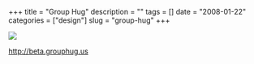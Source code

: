 +++
title = "Group Hug"
description = ""
tags = []
date = "2008-01-22"
categories = ["design"]
slug = "group-hug"
+++


 

  <div id="screens-thumbs" class="clearfix">
    <div class="txt-center" id="design-submission"><a href="http://beta.grouphug.us/"><img id='bluga-thumbnail-1101' class='bluga-thumbnail large' src='//konigi.com/media/bluga/
wt47f282047e113_0.jpg'/></a></div>  
  </div>   
<p><a href="http://beta.grouphug.us/">http://beta.grouphug.us</a></p>




